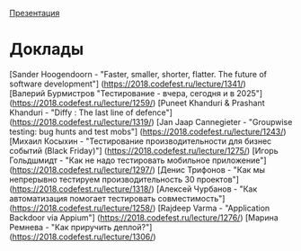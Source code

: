 [Презентация](https://sergeeva-a.github.io/codefest2018/#/)

# Доклады
[Sander Hoogendoorn - "Faster, smaller, shorter, flatter. The future of software development"]	(https://2018.codefest.ru/lecture/1341/)	
[Валерий Бурмистров "Тестирование - вчера, сегодня и в 2025"] (https://2018.codefest.ru/lecture/1259/)
[Puneet Khanduri & Prashant Khanduri - "Diffy : The last line of defence"] (https://2018.codefest.ru/lecture/1319/)
[Jan Jaap Cannegieter - "Groupwise testing: bug hunts and test mobs"] (https://2018.codefest.ru/lecture/1243/)
[Михаил Косыхин - "Тестирование производительности для бизнес событий (Black Friday)"] (https://2018.codefest.ru/lecture/1275/)
[Игорь Гольдшмидт - "Как не надо тестировать мобильное приложение"] (https://2018.codefest.ru/lecture/1297/)
[Денис Трифонов - "Как мы непрерывно тестируем производительность 30 проектов"] (https://2018.codefest.ru/lecture/1318/)
[Алексей Чурбанов - "Как автоматизация помогает тестировать совместимость"] (https://2018.codefest.ru/lecture/1258/)
[Rajdeep Varma - "Application Backdoor via Appium"] (https://2018.codefest.ru/lecture/1276/)
[Марина Ремнева	- "Как приручить деплой?"] (https://2018.codefest.ru/lecture/1306/)
